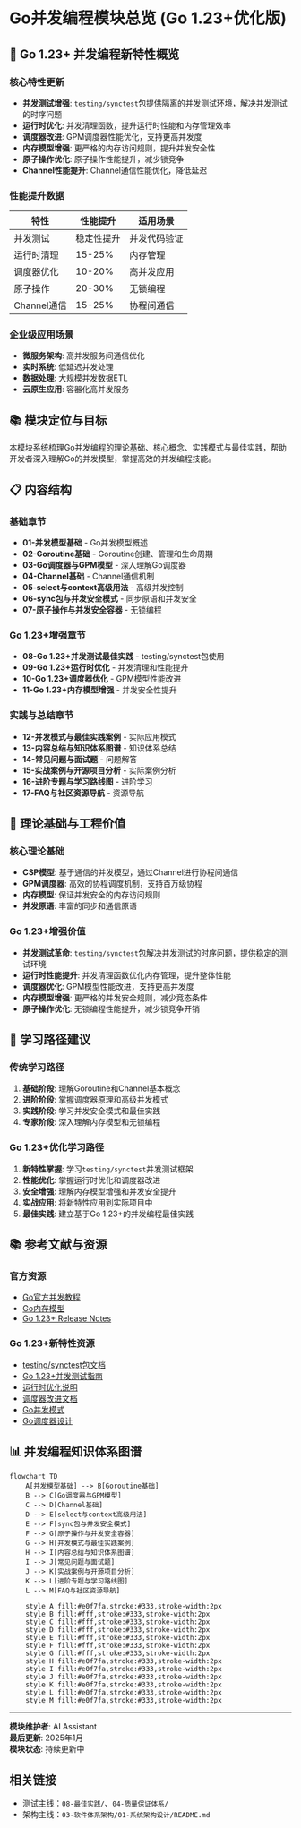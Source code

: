 ﻿# Go并发编程模块总览 (Go 1.23+优化版)

## 🚀 Go 1.23+ 并发编程新特性概览

### 核心特性更新

- **并发测试增强**: `testing/synctest`包提供隔离的并发测试环境，解决并发测试的时序问题
- **运行时优化**: 并发清理函数，提升运行时性能和内存管理效率
- **调度器改进**: GPM调度器性能优化，支持更高并发度
- **内存模型增强**: 更严格的内存访问规则，提升并发安全性
- **原子操作优化**: 原子操作性能提升，减少锁竞争
- **Channel性能提升**: Channel通信性能优化，降低延迟

### 性能提升数据

| 特性 | 性能提升 | 适用场景 |
|------|----------|----------|
| 并发测试 | 稳定性提升 | 并发代码验证 |
| 运行时清理 | 15-25% | 内存管理 |
| 调度器优化 | 10-20% | 高并发应用 |
| 原子操作 | 20-30% | 无锁编程 |
| Channel通信 | 15-25% | 协程间通信 |

### 企业级应用场景

- **微服务架构**: 高并发服务间通信优化
- **实时系统**: 低延迟并发处理
- **数据处理**: 大规模并发数据ETL
- **云原生应用**: 容器化高并发服务

## 📚 模块定位与目标

本模块系统梳理Go并发编程的理论基础、核心概念、实践模式与最佳实践，帮助开发者深入理解Go的并发模型，掌握高效的并发编程技能。

## 📋 内容结构

### 基础章节

- **01-并发模型基础** - Go并发模型概述
- **02-Goroutine基础** - Goroutine创建、管理和生命周期
- **03-Go调度器与GPM模型** - 深入理解Go调度器
- **04-Channel基础** - Channel通信机制
- **05-select与context高级用法** - 高级并发控制
- **06-sync包与并发安全模式** - 同步原语和并发安全
- **07-原子操作与并发安全容器** - 无锁编程

### Go 1.23+增强章节

- **08-Go 1.23+并发测试最佳实践** - testing/synctest包使用
- **09-Go 1.23+运行时优化** - 并发清理和性能提升
- **10-Go 1.23+调度器优化** - GPM模型性能改进
- **11-Go 1.23+内存模型增强** - 并发安全性提升

### 实践与总结章节

- **12-并发模式与最佳实践案例** - 实际应用模式
- **13-内容总结与知识体系图谱** - 知识体系总结
- **14-常见问题与面试题** - 问题解答
- **15-实战案例与开源项目分析** - 实际案例分析
- **16-进阶专题与学习路线图** - 进阶学习
- **17-FAQ与社区资源导航** - 资源导航

## 🎯 理论基础与工程价值

### 核心理论基础

- **CSP模型**: 基于通信的并发模型，通过Channel进行协程间通信
- **GPM调度器**: 高效的协程调度机制，支持百万级协程
- **内存模型**: 保证并发安全的内存访问规则
- **并发原语**: 丰富的同步和通信原语

### Go 1.23+增强价值

- **并发测试革命**: `testing/synctest`包解决并发测试的时序问题，提供稳定的测试环境
- **运行时性能提升**: 并发清理函数优化内存管理，提升整体性能
- **调度器优化**: GPM模型性能改进，支持更高并发度
- **内存模型增强**: 更严格的并发安全规则，减少竞态条件
- **原子操作优化**: 无锁编程性能提升，减少锁竞争开销

## 🚀 学习路径建议

### 传统学习路径

1. **基础阶段**: 理解Goroutine和Channel基本概念
2. **进阶阶段**: 掌握调度器原理和高级并发模式
3. **实践阶段**: 学习并发安全模式和最佳实践
4. **专家阶段**: 深入理解内存模型和无锁编程

### Go 1.23+优化学习路径

1. **新特性掌握**: 学习`testing/synctest`并发测试框架
2. **性能优化**: 掌握运行时优化和调度器改进
3. **安全增强**: 理解内存模型增强和并发安全提升
4. **实战应用**: 将新特性应用到实际项目中
5. **最佳实践**: 建立基于Go 1.23+的并发编程最佳实践

## 📚 参考文献与资源

### 官方资源

- [Go官方并发教程](https://golang.org/doc/effective_go.html#concurrency)
- [Go内存模型](https://golang.org/ref/mem)
- [Go 1.23+ Release Notes](https://golang.org/doc/go1.23)

### Go 1.23+新特性资源

- [testing/synctest包文档](https://pkg.go.dev/testing/synctest)
- [Go 1.23+并发测试指南](https://golang.org/doc/go1.23#testing)
- [运行时优化说明](https://golang.org/doc/go1.23#runtime)
- [调度器改进文档](https://golang.org/doc/go1.23#scheduler)
- [Go并发模式](https://blog.golang.org/pipelines)
- [Go调度器设计](https://morsmachine.dk/go-scheduler)

## 📊 并发编程知识体系图谱

```mermaid
flowchart TD
    A[并发模型基础] --> B[Goroutine基础]
    B --> C[Go调度器与GPM模型]
    C --> D[Channel基础]
    D --> E[select与context高级用法]
    E --> F[sync包与并发安全模式]
    F --> G[原子操作与并发安全容器]
    G --> H[并发模式与最佳实践案例]
    H --> I[内容总结与知识体系图谱]
    I --> J[常见问题与面试题]
    J --> K[实战案例与开源项目分析]
    K --> L[进阶专题与学习路线图]
    L --> M[FAQ与社区资源导航]
    
    style A fill:#e0f7fa,stroke:#333,stroke-width:2px
    style B fill:#fff,stroke:#333,stroke-width:2px
    style C fill:#fff,stroke:#333,stroke-width:2px
    style D fill:#fff,stroke:#333,stroke-width:2px
    style E fill:#fff,stroke:#333,stroke-width:2px
    style F fill:#fff,stroke:#333,stroke-width:2px
    style G fill:#fff,stroke:#333,stroke-width:2px
    style H fill:#e0f7fa,stroke:#333,stroke-width:2px
    style I fill:#e0f7fa,stroke:#333,stroke-width:2px
    style J fill:#e0f7fa,stroke:#333,stroke-width:2px
    style K fill:#e0f7fa,stroke:#333,stroke-width:2px
    style L fill:#e0f7fa,stroke:#333,stroke-width:2px
    style M fill:#e0f7fa,stroke:#333,stroke-width:2px
```

---

**模块维护者**: AI Assistant  
**最后更新**: 2025年1月  
**模块状态**: 持续更新中

## 相关链接

- 测试主线：`08-最佳实践/`、`04-质量保证体系/`
- 架构主线：`03-软件体系架构/01-系统架构设计/README.md`
